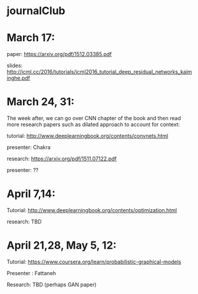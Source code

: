 # journalClub

# March 17:
paper: https://arxiv.org/pdf/1512.03385.pdf     

slides: http://icml.cc/2016/tutorials/icml2016_tutorial_deep_residual_networks_kaiminghe.pdf 



# March 24, 31:
The week after, we can go over CNN chapter of the book and then read more research papers such as dilated approach to account for context:

tutorial: http://www.deeplearningbook.org/contents/convnets.html

presenter: Chakra

research: https://arxiv.org/pdf/1511.07122.pdf

presenter:  ??


# April 7,14:
Tutorial: http://www.deeplearningbook.org/contents/optimization.html

research: TBD

# April 21,28, May 5, 12:
Tutorial: https://www.coursera.org/learn/probabilistic-graphical-models

Presenter : Fattaneh

Research: TBD (perhaps GAN paper)





 
